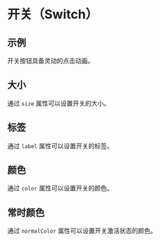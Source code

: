 # 开关（Switch）

## 示例

开关按钮具备灵动的点击动画。

<Demo name="Switch" />

## 大小

通过 `size` 属性可以设置开关的大小。

<Demo name="SwitchSize" />

## 标签

通过 `label` 属性可以设置开关的标签。

<Demo name="SwitchLabel" />

## 颜色

通过 `color` 属性可以设置开关的颜色。

<Demo name="SwitchColor" />

## 常时颜色

通过 `normalColor` 属性可以设置开关激活状态的颜色。

<Demo name="SwitchNormalColor" />
